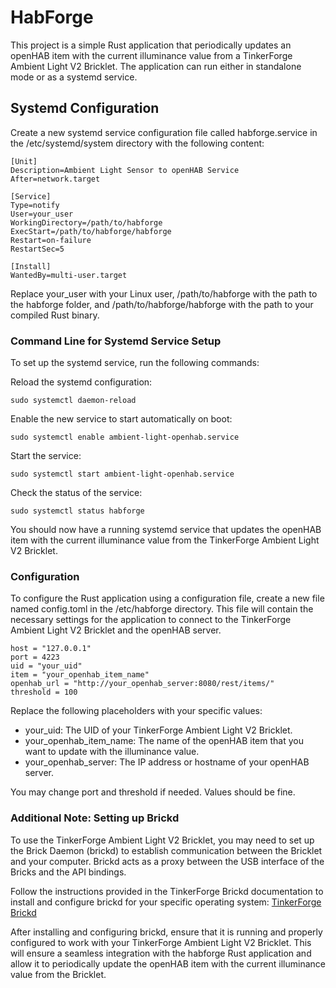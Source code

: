 # HabForge

This project is a simple Rust application that periodically updates an openHAB item with the current illuminance value from a TinkerForge Ambient Light V2 Bricklet. The application can run either in standalone mode or as a systemd service.

## Systemd Configuration

Create a new systemd service configuration file called habforge.service in the /etc/systemd/system directory with the following content:

```
[Unit]
Description=Ambient Light Sensor to openHAB Service
After=network.target

[Service]
Type=notify
User=your_user
WorkingDirectory=/path/to/habforge
ExecStart=/path/to/habforge/habforge
Restart=on-failure
RestartSec=5

[Install]
WantedBy=multi-user.target
```

Replace your_user with your Linux user, /path/to/habforge with the path to the habforge folder, and /path/to/habforge/habforge with the path to your compiled Rust binary.

### Command Line for Systemd Service Setup

To set up the systemd service, run the following commands:

Reload the systemd configuration:

    sudo systemctl daemon-reload

Enable the new service to start automatically on boot:

    sudo systemctl enable ambient-light-openhab.service

Start the service:

    sudo systemctl start ambient-light-openhab.service

Check the status of the service:

    sudo systemctl status habforge

You should now have a running systemd service that updates the openHAB item with the current illuminance value from the TinkerForge Ambient Light V2 Bricklet.

### Configuration

To configure the Rust application using a configuration file, create a new file named config.toml in the /etc/habforge directory. This file will contain the necessary settings for the application to connect to the TinkerForge Ambient Light V2 Bricklet and the openHAB server.

```
host = "127.0.0.1"
port = 4223
uid = "your_uid"
item = "your_openhab_item_name"
openhab_url = "http://your_openhab_server:8080/rest/items/"
threshold = 100
```

Replace the following placeholders with your specific values:

- your_uid: The UID of your TinkerForge Ambient Light V2 Bricklet.
- your_openhab_item_name: The name of the openHAB item that you want to update with the illuminance value.
- your_openhab_server: The IP address or hostname of your openHAB server.

You may change port and threshold if needed. Values should be fine.



### Additional Note: Setting up Brickd

To use the TinkerForge Ambient Light V2 Bricklet, you may need to set up the Brick Daemon (brickd) to establish communication between the Bricklet and your computer. Brickd acts as a proxy between the USB interface of the Bricks and the API bindings.

Follow the instructions provided in the TinkerForge Brickd documentation to install and configure brickd for your specific operating system: [TinkerForge Brickd](https://www.tinkerforge.com/en/doc/Software/Brickd.html)

After installing and configuring brickd, ensure that it is running and properly configured to work with your TinkerForge Ambient Light V2 Bricklet. This will ensure a seamless integration with the habforge Rust application and allow it to periodically update the openHAB item with the current illuminance value from the Bricklet.


